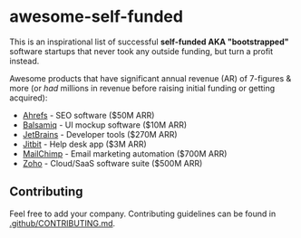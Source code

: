 # awesome-self-funded

This is an inspirational list of successful **self-funded AKA "bootstrapped"** software startups that never took any outside funding, but turn a profit instead.

Awesome products that have significant annual revenue (AR) of 7-figures & more (or *had* millions in revenue before raising initial funding or getting acquired):

- [Ahrefs](https://ahrefs.com) - SEO software ($50M ARR)
- [Balsamiq](https://balsamiq.com/) - UI mockup software ($10M ARR)
- [JetBrains](https://www.jetbrains.com/) - Developer tools ($270M ARR)
- [Jitbit](https://www.jtibit.com/) - Help desk app ($3M ARR)
- [MailChimp](https://mailchimp.com/) - Email marketing automation ($700M ARR)
- [Zoho](https://www.zoho.com/) - Cloud/SaaS software suite ($500M ARR)

## Contributing
Feel free to add your company. Contributing guidelines can be found in [.github/CONTRIBUTING.md](.github/CONTRIBUTING.md).
